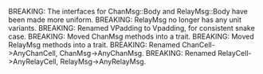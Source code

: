 BREAKING:  The interfaces for ChanMsg::Body and RelayMsg::Body have been made
more uniform.
BREAKING: RelayMsg no longer has any unit variants.
BREAKING: Renamed VPadding to Vpadding, for consistent snake case.
BREAKING: Moved ChanMsg methods into a trait.
BREAKING: Moved RelayMsg methods into a trait.
BREAKING: Renamed ChanCell->AnyChanCell, ChanMsg->AnyChanMsg.
BREAKING: Renamed RelayCell->AnyRelayCell, RelayMsg->AnyRelayMsg.
